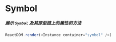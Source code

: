 # Symbol

##### 展示 `Symbol` 及其原型链上的属性和方法

<!--start-code-->

```js
ReactDOM.render(<Instance container="symbol" />)
```

<!--end-code-->
